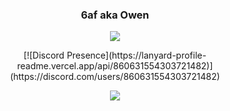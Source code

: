 <h3 align="center">6af aka Owen</h3>

<p align="center">
  <img src="https://github-readme-stats.vercel.app/api/?username=6af&title_color=4F8CC9&text_color=9f9f9f&show_icons=true&bg_color=00000000&hide_border=true&icon_color=4F8CC9&hide_title=true&count_private=true"/>
</p>

<p align="center">
  [![Discord Presence](https://lanyard-profile-readme.vercel.app/api/860631554303721482)](https://discord.com/users/860631554303721482)
</p>
  

<p align="center">
  <img src="https://spotify-github-profile.vercel.app/api/view?uid=odb0714&cover_image=true&theme=novatorem"/>
</p>






